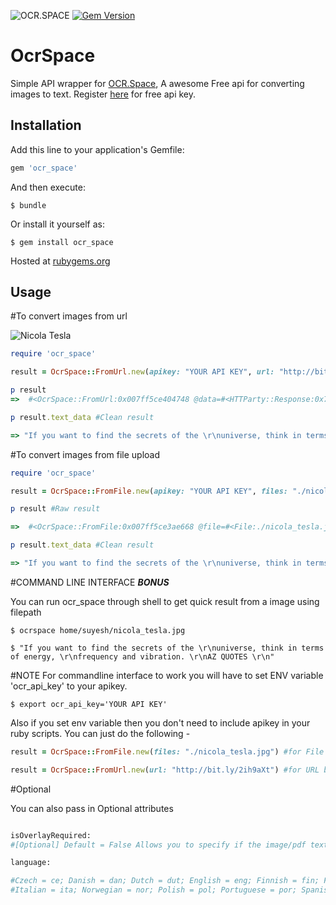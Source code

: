 ![OCR.SPACE](https://ocr.space/Content/Images/ocr.space.logo.png)
[![Gem Version](https://badge.fury.io/rb/ocr_space.svg)](https://badge.fury.io/rb/ocr_space)

# OcrSpace

Simple API wrapper for [OCR.Space](https://ocr.space), A awesome Free api for converting images to text. Register [here](http://space.us11.list-manage1.com/subscribe?u=ce17e59f5b68a2fd3542801fd&id=252aee70a1) for free api key.


## Installation

Add this line to your application's Gemfile:

```ruby
gem 'ocr_space'
```

And then execute:

    $ bundle

Or install it yourself as:

    $ gem install ocr_space

Hosted at [rubygems.org](https://rubygems.org/gems/ocr_space)

## Usage

#To convert images from url

![Nicola Tesla](http://bit.ly/2ih9aXt)

```ruby
require 'ocr_space'

result = OcrSpace::FromUrl.new(apikey: "YOUR API KEY", url: "http://bit.ly/2ih9aXt")

p result
=>  #<OcrSpace::FromUrl:0x007ff5ce404748 @data=#<HTTParty::Response:0x7ff5ce3efcf8 parsed_response={"ParsedResults"=>[{"TextOverlay"=>{"Lines"=>[], "HasOverlay"=>false, "Message"=>"Text overlay is not provided as it is not requested"}, "FileParseExitCode"=>1, "ParsedText"=>"If you want to find the secrets of the \r\nuniverse, think in terms of energy, \r\nfrequency and vibration. \r\nAZ QUOTES \r\n", "ErrorMessage"=>"", "ErrorDetails"=>""}], "OCRExitCode"=>1, "IsErroredOnProcessing"=>false, "ErrorMessage"=>nil, "ErrorDetails"=>nil, "ProcessingTimeInMilliseconds"=>"345"}, @response=#<Net::HTTPOK 200 OK readbody=true>, @headers={"cache-control"=>["no-cache"], "pragma"=>["no-cache"], "content-length"=>["454"], "content-type"=>["application/json; charset=utf-8"], "expires"=>["-1"], "server"=>["Microsoft-IIS/10.0"], "x-aspnet-version"=>["4.0.30319"], "x-powered-by"=>["ASP.NET"], "date"=>["Sun, 25 Dec 2016 22:18:22 GMT"], "connection"=>["close"]}>>

p result.text_data #Clean result

=> "If you want to find the secrets of the \r\nuniverse, think in terms of energy, \r\nfrequency and vibration. \r\nAZ QUOTES \r\n"
```

#To convert images from file upload

```ruby
require 'ocr_space'

result = OcrSpace::FromFile.new(apikey: "YOUR API KEY", files: "./nicola_tesla.jpg")

p result #Raw result

=>  #<OcrSpace::FromFile:0x007ff5ce3ae668 @file=#<File:./nicola_tesla.jpg>, @data=#<HTTParty::Response:0x7ff5ce2c41f8 parsed_response={"ParsedResults"=>[{"TextOverlay"=>{"Lines"=>[], "HasOverlay"=>false, "Message"=>"Text overlay is not provided as it is not requested"}, "FileParseExitCode"=>1, "ParsedText"=>"If you want to find the secrets of the \r\nuniverse, think in terms of energy, \r\nfrequency and vibration. \r\nAZ QUOTES \r\n", "ErrorMessage"=>"", "ErrorDetails"=>""}], "OCRExitCode"=>1, "IsErroredOnProcessing"=>false, "ErrorMessage"=>nil, "ErrorDetails"=>nil, "ProcessingTimeInMilliseconds"=>"311"}, @response=#<Net::HTTPOK 200 OK readbody=true>, @headers={"cache-control"=>["no-cache"], "pragma"=>["no-cache"], "content-length"=>["454"], "content-type"=>["application/json; charset=utf-8"], "expires"=>["-1"], "server"=>["Microsoft-IIS/10.0"], "x-aspnet-version"=>["4.0.30319"], "x-powered-by"=>["ASP.NET"], "date"=>["Sun, 25 Dec 2016 22:21:10 GMT"], "connection"=>["close"]}>>

p result.text_data #Clean result

=> "If you want to find the secrets of the \r\nuniverse, think in terms of energy, \r\nfrequency and vibration. \r\nAZ QUOTES \r\n"

```

#COMMAND LINE INTERFACE ***BONUS***

You can run ocr_space through shell to get quick result from a image using filepath

```
$ ocrspace home/suyesh/nicola_tesla.jpg

$ "If you want to find the secrets of the \r\nuniverse, think in terms of energy, \r\nfrequency and vibration. \r\nAZ QUOTES \r\n"

```
#NOTE
For commandline interface to work you will have to set ENV variable 'ocr_api_key' to your apikey.

```
$ export ocr_api_key='YOUR API KEY'
```
Also if you set env variable then you don't need to include apikey in your ruby scripts. You can just do the following -

```ruby
result = OcrSpace::FromFile.new(files: "./nicola_tesla.jpg") #for File based

result = OcrSpace::FromUrl.new(url: "http://bit.ly/2ih9aXt") #for URL based

```

#Optional

You can also pass in Optional attributes

```ruby

isOverlayRequired:
#[Optional] Default = False Allows you to specify if the image/pdf text overlay is required. Overlay could be #used to show the text over the image

language:

#Czech = ce; Danish = dan; Dutch = dut; English = eng; Finnish = fin; French = fre; German = ger;Hungarian=hun;
#Italian = ita; Norwegian = nor; Polish = pol; Portuguese = por; Spanish = spa; Swedish = swe; #ChineseSimplified = chs; Greek = gre; Japanese = jpn; Russian = rus; Turkish = tur; ChineseTraditional = cht; #Korean = kor
```
